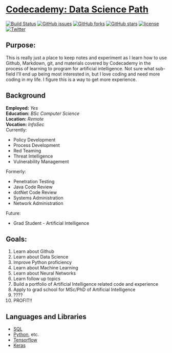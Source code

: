 # [Codecademy: Data Science Path](https://www.codecademy.com/learn/paths/data-science)

[![Build Status](https://travis-ci.org/wakefieldite/codecademy-dataScience.svg?branch=master)](https://travis-ci.org/wakefieldite/codecademy-dataScience)
[![GitHub issues](https://img.shields.io/github/issues/wakefieldite/codecademy-dataScience.svg)](https://github.com/wakefieldite/codecademy-dataScience/issues)
[![GitHub forks](https://img.shields.io/github/forks/wakefieldite/codecademy-dataScience.svg)](https://github.com/wakefieldite/codecademy-dataScience/network/members)
[![GitHub stars](https://img.shields.io/github/stars/wakefieldite/codecademy-dataScience.svg)](https://github.com/wakefieldite/codecademy-dataScience/stargazers)
[![license](https://img.shields.io/github/license/wakefieldite/codecademy-dataScience.svg)](https://github.com/wakefieldite/codecademy-dataScience/blob/master/LICENSE)
[![Twitter](https://img.shields.io/twitter/url/https/github.com/wakefieldite/codecademy-dataScience.svg?style=social
)](https://www.twitter.com/alexwakefieldai)  

## Purpose:
This is really just a place to keep notes and experiment as I learn how to use Github, Markdown, git, and materials covered by Codecademy in the process of learning to program for artificial intelligence. Not sure what sub-field I'll end up being most interested in, but I love coding and need more coding in my life. I figure this is a way to get more experience.

## Background
**Employed:** *Yes*  
**Education:** *BSc Computer Science*  
**Location:** *Remote*  
**Vocation:** *InfoSec*  
Currently:
  - Policy Development
  - Process Development
  - Red Teaming
  - Threat Intelligence
  - Vulnerability Management  

Formerly:
  - Penetration Testing
  - Java Code Review
  - dotNet Code Review
  - Systems Administration
  - Network Administration

Future:
  - Grad Student - Artificial Intelligence

## Goals:
  1. Learn about Github
  2. Learn about Data Science
  3. Improve Python proficiency
  4. Learn about Machine Learning
  5. Learn about Neural Networks
  6. Learn follow up topics
  7. Build a portfolio of Artificial Intelligence related code and experience
  8. Apply to grad school for MSc/PhD of Artificial Intelligence
  9. ????
  10. PROFIT!!

## Languages and Libraries
  - [SQL](https://en.wikipedia.org/wiki/SQL)
  - [Python](https://www.python.org/), etc.
  - [Tensorflow](https://github.com/tensorflow/tensorflow)
  - [Keras](https://github.com/keras-team/keras)
